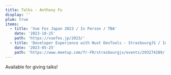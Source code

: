 ```yaml
---
title: Talks - Anthony Fu
display: ''
plum: true
items:
  - title: 'Vue Fes Japan 2023 / In Person / TBA'
    date: '2023-10-25'
    path: 'https://vuefes.jp/2023/'
  - title: 'Developer Experience with Nuxt DevTools - StrasbourgJS / In Person'
    date: '2023-05-25'
    path: 'https://www.meetup.com/fr-FR/strasbourgjs/events/293274289/'
---
```


<SubNav />

<RouterLink to="/giving-talks" op50>
  <div i-ri:presentation-line />
  Available for giving talks!
</RouterLink>

<ListPosts type="talk" :extra="items" />

